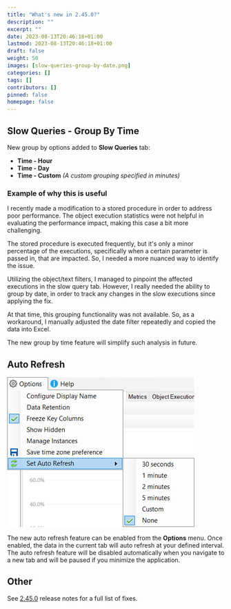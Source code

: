 ```yaml
---
title: "What's new in 2.45.0?"
description: ""
excerpt: ""
date: 2023-08-13T20:46:18+01:00
lastmod: 2023-08-13T20:46:18+01:00
draft: false
weight: 50
images: [slow-queries-group-by-date.png]
categories: []
tags: []
contributors: []
pinned: false
homepage: false
---
```

## Slow Queries - Group By Time

New group by options added to **Slow Queries** tab:

* **Time - Hour**
* **Time - Day**
* **Time - Custom** *(A custom grouping specified in minutes)*

### Example of why this is useful

I recently made a modification to a stored procedure in order to address poor performance. The object execution statistics were not helpful in evaluating the performance impact, making this case a bit more challenging.

The stored procedure is executed frequently, but it's only a minor percentage of the executions, specifically when a certain parameter is passed in, that are impacted. So, I needed a more nuanced way to identify the issue.

Utilizing the object/text filters, I managed to pinpoint the affected executions in the slow query tab. However, I really needed the ability to group by date, in order to track any changes in the slow executions since applying the fix.

At that time, this grouping functionality was not available. So, as a workaround, I manually adjusted the date filter repeatedly and copied the data into Excel. 

The new group by time feature will simplify such analysis in future.

## Auto Refresh

![Auto Refresh](auto-refresh.png)

The new auto refresh feature can be enabled from the **Options** menu. Once enabled, the data in the current tab will auto refresh at your defined interval.  The auto refresh feature will be disabled automatically when you navigate to a new tab and will be paused if you minimize the application.  

## Other

See [2.45.0](https://github.com/trimble-oss/dba-dash/releases/tag/2.45.0) release notes for a full list of fixes.